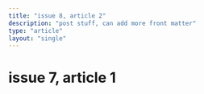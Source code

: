 ```yaml
---
title: "issue 8, article 2"
description: "post stuff, can add more front matter"
type: "article"
layout: "single"
---
```


# issue 7, article 1
